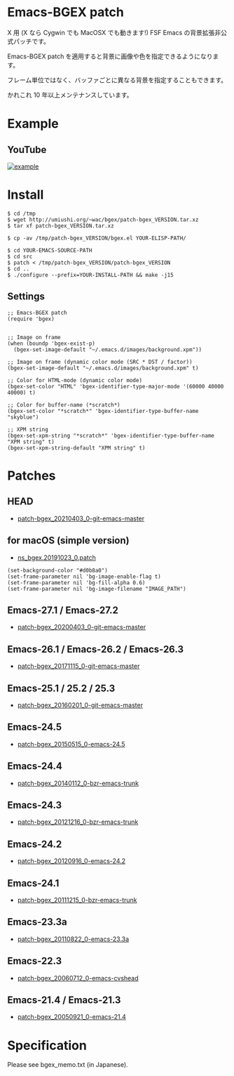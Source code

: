 # Emacs-BGEX patch

X 用 (X なら Cygwin でも MacOSX でも動きます!) FSF Emacs の背景拡張非公式パッチです。

Emacs-BGEX patch を適用すると背景に画像や色を指定できるようになります。

フレーム単位ではなく、バッファごとに異なる背景を指定することもできます。

かれこれ 10 年以上メンテナンスしています。




# Example

## YouTube

[![example](http://img.youtube.com/vi/5P89fA-2ZfU/0.jpg)](http://www.youtube.com/watch?v=5P89fA-2ZfU)




# Install

```
$ cd /tmp
$ wget http://umiushi.org/~wac/bgex/patch-bgex_VERSION.tar.xz
$ tar xf patch-bgex_VERSION.tar.xz

$ cp -av /tmp/patch-bgex_VERSION/bgex.el YOUR-ELISP-PATH/

$ cd YOUR-EMACS-SOURCE-PATH
$ cd src
$ patch < /tmp/patch-bgex_VERSION/patch-bgex_VERSION
$ cd ..
$ ./configure --prefix=YOUR-INSTALL-PATH && make -j15
```


## Settings

```
;; Emacs-BGEX patch
(require 'bgex)


;; Image on frame
(when (boundp 'bgex-exist-p)
  (bgex-set-image-default "~/.emacs.d/images/background.xpm"))

;; Image on frame (dynamic color mode (SRC * DST / factor))
(bgex-set-image-default "~/.emacs.d/images/background.xpm" t)

;; Color for HTML-mode (dynamic color mode)
(bgex-set-color "HTML" 'bgex-identifier-type-major-mode '(60000 40000 40000) t)

;; Color for buffer-name (*scratch*)
(bgex-set-color "*scratch*" 'bgex-identifier-type-buffer-name "skyblue")

;; XPM string
(bgex-set-xpm-string "*scratch*" 'bgex-identifier-type-buffer-name "XPM string" t)
(bgex-set-xpm-string-default "XPM string" t)
```




# Patches


## HEAD

- [patch-bgex_20210403_0-git-emacs-master](patch-bgex_20210403_0-git-emacs-master)


## for macOS (simple version)

- [ns_bgex.20191023_0.patch](ns_bgex.20191023_0.patch)

```elisp
(set-background-color "#d0b8a0")
(set-frame-parameter nil 'bg-image-enable-flag t)
(set-frame-parameter nil 'bg-fill-alpha 0.6)
(set-frame-parameter nil 'bg-image-filename "IMAGE_PATH")
```

## Emacs-27.1 / Emacs-27.2

- [patch-bgex_20200403_0-git-emacs-master](patch-bgex_20200403_0-git-emacs-master)


## Emacs-26.1 / Emacs-26.2 / Emacs-26.3

- [patch-bgex_20171115_0-git-emacs-master](patch-bgex_20171115_0-git-emacs-master)


## Emacs-25.1 / 25.2 / 25.3

- [patch-bgex_20160201_0-git-emacs-master](patch-bgex_20160201_0-git-emacs-master)


## Emacs-24.5

- [patch-bgex_20150515_0-emacs-24.5](patch-bgex_20150515_0-emacs-24.5)


## Emacs-24.4

- [patch-bgex_20140112_0-bzr-emacs-trunk](patch-bgex_20140112_0-bzr-emacs-trunk)


## Emacs-24.3

- [patch-bgex_20121216_0-bzr-emacs-trunk](patch-bgex_20121216_0-bzr-emacs-trunk)


## Emacs-24.2

- [patch-bgex_20120916_0-emacs-24.2](patch-bgex_20120916_0-emacs-24.2)


## Emacs-24.1

- [patch-bgex_20111215_0-bzr-emacs-trunk](patch-bgex_20111215_0-bzr-emacs-trunk)


## Emacs-23.3a

- [patch-bgex_20110822_0-emacs-23.3a](patch-bgex_20110822_0-emacs-23.3a)


## Emacs-22.3

- [patch-bgex_20060712_0-emacs-cvshead](patch-bgex_20060712_0-emacs-cvshead)


## Emacs-21.4 / Emacs-21.3

- [patch-bgex_20050921_0-emacs-21.4](patch-bgex_20050921_0-emacs-21.4)




# Specification

Please see bgex_memo.txt (in Japanese).
